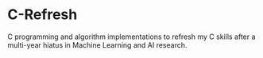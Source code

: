 # C-Refresh
C programming and algorithm implementations to refresh my C skills after a multi-year hiatus in Machine Learning and AI research.
